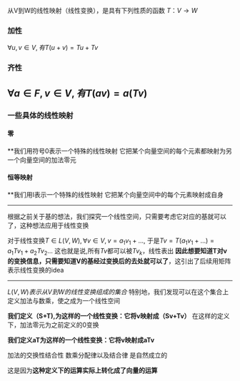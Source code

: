 从V到W的线性映射（线性变换），是具有下列性质的函数
$T：V\to W$
### 加性
$\forall u,v \in V,有T(u+v)=Tu+Tv$
### 齐性
$\forall a\in F,v\in V,有T(av)=a(Tv)$
---
### 一些具体的线性映射
#### 零
**我们用符号0表示一个特殊的线性映射
它把某个向量空间的每个元素都映射为另一个向量空间的加法零元

#### 恒等映射
**我们用I表示一个特殊的线性映射
它把某个向量空间中的每个元素映射成自身

---

根据之前关于基的想法，我们探究一个线性空间，只需要考虑它对应的基就可以了，这种想法应用于线性变换

对于线性变换$T \in L(V,W),\forall v\in V,v=a_{1}v_{1}+\dots$,
于是$Tv=T(a_{1}v_1+\dots)=a_{1}Tv_{1}+a_2Tv_{2}\dots$
这也就是说,所有$Tv$都可以被$Tv_{k}$，线性表出
**因此想要知道T对v的变换信息，只需要知道V的基经过变换后的去处就可以了**，这引出了后续用矩阵表示线性变换的idea

---
$L(V,W)表示从V到W的线性变换组成的集合$
特别地，我们发现可以在这个集合上定义加法与数乘，使之成为一个线性空间

**我们定义（S+T),为这样的一个线性变换：它将v映射成（Sv+Tv）**
在这样的定义下，加法零元为之前定义的0变换

**我们定义aT为这样的一个线性变换：它将v映射成aTv**

加法的交换性结合性
数乘分配律以及结合律
是自然成立的

这是因为**这种定义下的运算实际上转化成了向量的运算**



